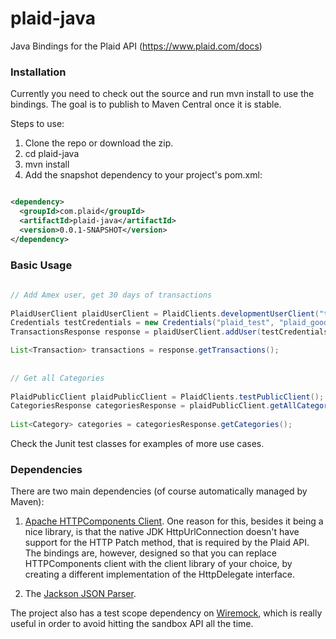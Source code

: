 plaid-java
==========

Java Bindings for the Plaid API (https://www.plaid.com/docs)

### Installation

Currently you need to check out the source and run mvn install to use the bindings. The goal is to publish to Maven Central once it is stable.

Steps to use:

1. Clone the repo or download the zip.
2. cd plaid-java
3. mvn install
4. Add the snapshot dependency to your project's pom.xml:

```xml

<dependency>
  <groupId>com.plaid</groupId>
  <artifactId>plaid-java</artifactId>
  <version>0.0.1-SNAPSHOT</version>
</dependency>

```

### Basic Usage

```java
        
// Add Amex user, get 30 days of transactions
        
PlaidUserClient plaidUserClient = PlaidClients.developmentUserClient("test_id", "test_secret")
Credentials testCredentials = new Credentials("plaid_test", "plaid_good");
TransactionsResponse response = plaidUserClient.addUser(testCredentials, "amex", "test@test.com", null);

List<Transaction> transactions = response.getTransactions();
        
        
// Get all Categories
        
PlaidPublicClient plaidPublicClient = PlaidClients.testPublicClient();
CategoriesResponse categoriesResponse = plaidPublicClient.getAllCategories();
        
List<Category> categories = categoriesResponse.getCategories();
```

Check the Junit test classes for examples of more use cases.

### Dependencies

There are two main dependencies (of course automatically managed by Maven):

1. [Apache HTTPComponents Client](http://hc.apache.org/httpcomponents-client-ga/index.html). One reason for this, besides it being a nice library, is that the native JDK HttpUrlConnection doesn't have support for the HTTP Patch method, that is required by the Plaid API. The bindings are, however, designed so that you can replace HTTPComponents client with the client library of your choice, by creating a different implementation of the HttpDelegate interface.

2. The [Jackson JSON Parser](http://jackson.codehaus.org/).

The project also has a test scope dependency on [Wiremock](http://wiremock.org), which is really useful in order to avoid hitting the sandbox API all the time.

